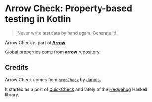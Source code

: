 # Λrrow Check: Property-based testing in Kotlin

> Never write test data by hand again. Generate it!

Λrrow Check is part of [**Λrrow**](https://arrow-kt.io).

Global properties come from [**arrow**](https://github.com/arrow-kt/arrow) repository.

## Credits

Λrrow Check comes from [`propCheck`](https://github.com/1Jajen1/propCheck) by [Jannis](https://github.com/1Jajen1). 

It started as a port of [QuickCheck](https://github.com/nick8325/quickcheck) and lately of the [Hedgehog](https://github.com/hedgehogqa/haskell-hedgehog) Haskell library.

